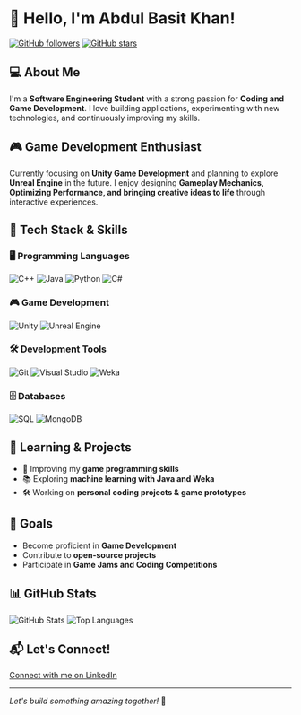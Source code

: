 # 👋 Hello, I'm Abdul Basit Khan!

[![GitHub followers](https://img.shields.io/github/followers/ABK998?style=social)](https://github.com/ABK998)
[![GitHub stars](https://img.shields.io/github/stars/ABK998?style=social)](https://github.com/ABK998)

## 💻 About Me
I'm a **Software Engineering Student** with a strong passion for **Coding and Game Development**. I love building applications, experimenting with new technologies, and continuously improving my skills.

## 🎮 Game Development Enthusiast
Currently focusing on **Unity Game Development** and planning to explore **Unreal Engine** in the future. I enjoy designing **Gameplay Mechanics, Optimizing Performance, and bringing creative ideas to life** through interactive experiences.

## 🔧 Tech Stack & Skills

### 🖥️ Programming Languages
![C++](https://img.shields.io/badge/C++-blue?style=for-the-badge&logo=c%2B%2B&logoColor=white)
![Java](https://img.shields.io/badge/Java-red?style=for-the-badge&logo=java&logoColor=white)
![Python](https://img.shields.io/badge/Python-yellow?style=for-the-badge&logo=python&logoColor=white)
![C#](https://img.shields.io/badge/C%23-purple?style=for-the-badge&logo=c-sharp&logoColor=white)

### 🎮 Game Development
![Unity](https://img.shields.io/badge/Unity-black?style=for-the-badge&logo=unity&logoColor=white)
![Unreal Engine](https://img.shields.io/badge/Unreal%20Engine-darkblue?style=for-the-badge&logo=unreal-engine&logoColor=white)

### 🛠️ Development Tools
![Git](https://img.shields.io/badge/Git-orange?style=for-the-badge&logo=git&logoColor=white)
![Visual Studio](https://img.shields.io/badge/Visual%20Studio-purple?style=for-the-badge&logo=visual-studio&logoColor=white)
![Weka](https://img.shields.io/badge/Weka-darkred?style=for-the-badge&logo=weka&logoColor=white)

### 🗄️ Databases
![SQL](https://img.shields.io/badge/SQL-lightblue?style=for-the-badge&logo=sqlite&logoColor=white)
![MongoDB](https://img.shields.io/badge/MongoDB-green?style=for-the-badge&logo=mongodb&logoColor=white)

## 🚀 Learning & Projects

- 🎯 Improving my **game programming skills**
- 📚 Exploring **machine learning with Java and Weka**
- 🛠️ Working on **personal coding projects & game prototypes**

## 🌱 Goals
-  Become proficient in **Game Development**
-  Contribute to **open-source projects**
-  Participate in **Game Jams and Coding Competitions**

## 📊 GitHub Stats

![GitHub Stats](https://github-readme-stats.vercel.app/api?username=ABK998&show_icons=true&theme=tokyonight)
![Top Languages](https://github-readme-stats.vercel.app/api/top-langs/?username=ABK998&layout=compact&theme=tokyonight)

## 📬 Let's Connect!
<a href="www.linkedin.com/in/abdul-basit-khan-b8225a320" target="_blank">Connect with me on LinkedIn</a>


---
*Let's build something amazing together!* 🚀

